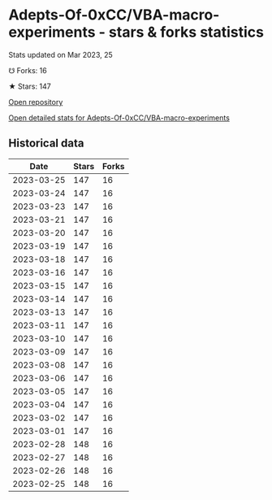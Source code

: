 # Adepts-Of-0xCC/VBA-macro-experiments - stars & forks statistics

Stats updated on Mar 2023, 25

☋ Forks: 16

★ Stars: 147

[Open repository](https://github.com/Adepts-Of-0xCC/VBA-macro-experiments)

[Open detailed stats for Adepts-Of-0xCC/VBA-macro-experiments](https://reviewgithub.com/rep/Adepts-Of-0xCC/VBA-macro-experiments)

## Historical data
| Date | Stars | Forks |
|------|-------|-------|
| 2023-03-25 | 147 | 16 | 
| 2023-03-24 | 147 | 16 | 
| 2023-03-23 | 147 | 16 | 
| 2023-03-21 | 147 | 16 | 
| 2023-03-20 | 147 | 16 | 
| 2023-03-19 | 147 | 16 | 
| 2023-03-18 | 147 | 16 | 
| 2023-03-16 | 147 | 16 | 
| 2023-03-15 | 147 | 16 | 
| 2023-03-14 | 147 | 16 | 
| 2023-03-13 | 147 | 16 | 
| 2023-03-11 | 147 | 16 | 
| 2023-03-10 | 147 | 16 | 
| 2023-03-09 | 147 | 16 | 
| 2023-03-08 | 147 | 16 | 
| 2023-03-06 | 147 | 16 | 
| 2023-03-05 | 147 | 16 | 
| 2023-03-04 | 147 | 16 | 
| 2023-03-02 | 147 | 16 | 
| 2023-03-01 | 147 | 16 | 
| 2023-02-28 | 148 | 16 | 
| 2023-02-27 | 148 | 16 | 
| 2023-02-26 | 148 | 16 | 
| 2023-02-25 | 148 | 16 | 

